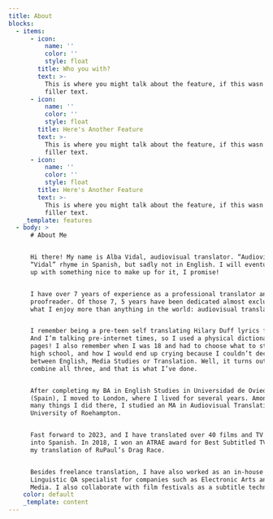 ```yaml
---
title: About
blocks:
  - items:
      - icon:
          name: ''
          color: ''
          style: float
        title: Who you with?
        text: >-
          This is where you might talk about the feature, if this wasn't just
          filler text.
      - icon:
          name: ''
          color: ''
          style: float
        title: Here's Another Feature
        text: >-
          This is where you might talk about the feature, if this wasn't just
          filler text.
      - icon:
          name: ''
          color: ''
          style: float
        title: Here's Another Feature
        text: >-
          This is where you might talk about the feature, if this wasn't just
          filler text.
    _template: features
  - body: >
      # About Me


      Hi there! My name is Alba Vidal, audiovisual translator. “Audiovisual” and
      “Vidal” rhyme in Spanish, but sadly not in English. I will eventually come
      up with something nice to make up for it, I promise!


      I have over 7 years of experience as a professional translator and
      proofreader. Of those 7, 5 years have been dedicated almost exclusively to
      what I enjoy more than anything in the world: audiovisual translation.


      I remember being a pre-teen self translating Hilary Duff lyrics for fun.
      And I’m talking pre-internet times, so I used a physical dictionary! With
      pages! I also remember when I was 18 and had to choose what to study after
      high school, and how I would end up crying because I couldn’t decide
      between English, Media Studies or Translation. Well, it turns out you can
      combine all three, and that is what I’ve done.


      After completing my BA in English Studies in Universidad de Oviedo
      (Spain), I moved to London, where I lived for several years. Among the
      many things I did there, I studied an MA in Audiovisual Translation at the
      University of Roehampton.


      Fast forward to 2023, and I have translated over 40 films and TV shows
      into Spanish. In 2018, I won an ATRAE award for Best Subtitled TV Show for
      my translation of RuPaul’s Drag Race.


      Besides freelance translation, I have also worked as an in-house
      Linguistic QA specialist for companies such as Electronic Arts and Deluxe
      Media. I also collaborate with film festivals as a subtitle technician.
    color: default
    _template: content
---
```


